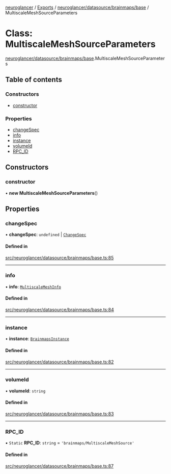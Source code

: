 [neuroglancer](../README.md) / [Exports](../modules.md) / [neuroglancer/datasource/brainmaps/base](../modules/neuroglancer_datasource_brainmaps_base.md) / MultiscaleMeshSourceParameters

# Class: MultiscaleMeshSourceParameters

[neuroglancer/datasource/brainmaps/base](../modules/neuroglancer_datasource_brainmaps_base.md).MultiscaleMeshSourceParameters

## Table of contents

### Constructors

- [constructor](neuroglancer_datasource_brainmaps_base.MultiscaleMeshSourceParameters.md#constructor)

### Properties

- [changeSpec](neuroglancer_datasource_brainmaps_base.MultiscaleMeshSourceParameters.md#changespec)
- [info](neuroglancer_datasource_brainmaps_base.MultiscaleMeshSourceParameters.md#info)
- [instance](neuroglancer_datasource_brainmaps_base.MultiscaleMeshSourceParameters.md#instance)
- [volumeId](neuroglancer_datasource_brainmaps_base.MultiscaleMeshSourceParameters.md#volumeid)
- [RPC\_ID](neuroglancer_datasource_brainmaps_base.MultiscaleMeshSourceParameters.md#rpc_id)

## Constructors

### constructor

• **new MultiscaleMeshSourceParameters**()

## Properties

### changeSpec

• **changeSpec**: `undefined` \| [`ChangeSpec`](neuroglancer_datasource_brainmaps_base.ChangeSpec.md)

#### Defined in

[src/neuroglancer/datasource/brainmaps/base.ts:85](https://github.com/ActiveBrainAtlas2/neuroglancer/blob/91617476/src/neuroglancer/datasource/brainmaps/base.ts#L85)

___

### info

• **info**: [`MultiscaleMeshInfo`](../interfaces/neuroglancer_datasource_brainmaps_base.MultiscaleMeshInfo.md)

#### Defined in

[src/neuroglancer/datasource/brainmaps/base.ts:84](https://github.com/ActiveBrainAtlas2/neuroglancer/blob/91617476/src/neuroglancer/datasource/brainmaps/base.ts#L84)

___

### instance

• **instance**: [`BrainmapsInstance`](../interfaces/neuroglancer_datasource_brainmaps_api.BrainmapsInstance.md)

#### Defined in

[src/neuroglancer/datasource/brainmaps/base.ts:82](https://github.com/ActiveBrainAtlas2/neuroglancer/blob/91617476/src/neuroglancer/datasource/brainmaps/base.ts#L82)

___

### volumeId

• **volumeId**: `string`

#### Defined in

[src/neuroglancer/datasource/brainmaps/base.ts:83](https://github.com/ActiveBrainAtlas2/neuroglancer/blob/91617476/src/neuroglancer/datasource/brainmaps/base.ts#L83)

___

### RPC\_ID

▪ `Static` **RPC\_ID**: `string` = `'brainmaps/MultiscaleMeshSource'`

#### Defined in

[src/neuroglancer/datasource/brainmaps/base.ts:87](https://github.com/ActiveBrainAtlas2/neuroglancer/blob/91617476/src/neuroglancer/datasource/brainmaps/base.ts#L87)
